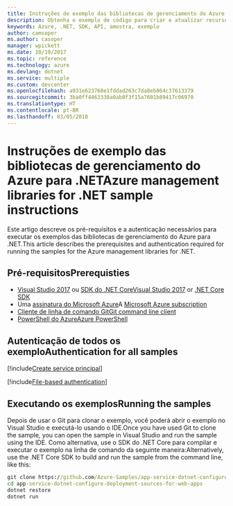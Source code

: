 ```yaml
---
title: Instruções de exemplo das bibliotecas de gerenciamento do Azure para .NET
description: Obtenha o exemplo de código para criar e atualizar recursos usando as bibliotecas de gerenciamento do Azure para .NET.
keywords: Azure, .NET, SDK, API, amostra, exemplo
author: camsoper
ms.author: casoper
manager: wpickett
ms.date: 10/19/2017
ms.topic: reference
ms.technology: azure
ms.devlang: dotnet
ms.service: multiple
ms.custom: devcenter
ms.openlocfilehash: a931e623768e1fddad263c7da8eb864c37613379
ms.sourcegitcommit: 3ba0ff4463338a0ab0f3f15a7601b89417c06970
ms.translationtype: HT
ms.contentlocale: pt-BR
ms.lasthandoff: 03/05/2018
---
```

# <a name="azure-management-libraries-for-net-sample-instructions"></a><span data-ttu-id="84018-104">Instruções de exemplo das bibliotecas de gerenciamento do Azure para .NET</span><span class="sxs-lookup"><span data-stu-id="84018-104">Azure management libraries for .NET sample instructions</span></span>

<span data-ttu-id="84018-105">Este artigo descreve os pré-requisitos e a autenticação necessários para executar os exemplos das bibliotecas de gerenciamento do Azure para .NET.</span><span class="sxs-lookup"><span data-stu-id="84018-105">This article describes the prerequisites and authentication required for running the samples for the Azure management libraries for .NET.</span></span>

## <a name="prerequisties"></a><span data-ttu-id="84018-106">Pré-requisitos</span><span class="sxs-lookup"><span data-stu-id="84018-106">Prerequisties</span></span> 

* <span data-ttu-id="84018-107">[Visual Studio 2017](https://www.visualstudio.com/vs/) ou [SDK do .NET Core](https://www.microsoft.com/net/download/core)</span><span class="sxs-lookup"><span data-stu-id="84018-107">[Visual Studio 2017](https://www.visualstudio.com/vs/) or [.NET Core SDK](https://www.microsoft.com/net/download/core)</span></span>
* <span data-ttu-id="84018-108">Uma [assinatura do Microsoft Azure](https://azure.microsoft.com/free/)</span><span class="sxs-lookup"><span data-stu-id="84018-108">A [Microsoft Azure subscription](https://azure.microsoft.com/free/)</span></span>
* [<span data-ttu-id="84018-109">Cliente de linha de comando Git</span><span class="sxs-lookup"><span data-stu-id="84018-109">Git command line client</span></span>](https://git-scm.com/)
* [<span data-ttu-id="84018-110">PowerShell do Azure</span><span class="sxs-lookup"><span data-stu-id="84018-110">Azure PowerShell</span></span>](/powershell/azure/install-azurerm-ps)

## <a name="authentication-for-all-samples"></a><span data-ttu-id="84018-111">Autenticação de todos os exemplo</span><span class="sxs-lookup"><span data-stu-id="84018-111">Authentication for all samples</span></span>

[!include[Create service principal](includes/create-sp.md)]

[!include[File-based authentication](includes/file-based-auth.md)]

## <a name="running-the-samples"></a><span data-ttu-id="84018-112">Executando os exemplos</span><span class="sxs-lookup"><span data-stu-id="84018-112">Running the samples</span></span>

<span data-ttu-id="84018-113">Depois de usar o Git para clonar o exemplo, você poderá abrir o exemplo no Visual Studio e executá-lo usando o IDE.</span><span class="sxs-lookup"><span data-stu-id="84018-113">Once you have used Git to clone the sample, you can open the sample in Visual Studio and run the sample using the IDE.</span></span>  <span data-ttu-id="84018-114">Como alternativa, use o SDK do .NET Core para compilar e executar o exemplo na linha de comando da seguinte maneira:</span><span class="sxs-lookup"><span data-stu-id="84018-114">Alternatively, use the .NET Core SDK to build and run the sample from the command line, like this:</span></span>

```cmd
git clone https://github.com/Azure-Samples/app-service-dotnet-configure-deployment-sources-for-web-apps.git
cd app-service-dotnet-configure-deployment-sources-for-web-apps
dotnet restore
dotnet run
```